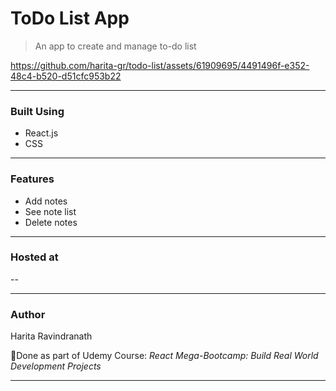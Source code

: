 # ToDo List App
> An app to create and manage to-do list


https://github.com/harita-gr/todo-list/assets/61909695/4491496f-e352-48c4-b520-d51cfc953b22



---
### Built Using
- React.js
- CSS
---
### Features
- Add notes
- See note list
- Delete notes

---
### Hosted at
--

---
### Author
Harita Ravindranath

📌Done as part of Udemy Course: _React Mega-Bootcamp: Build Real World Development Projects_

---

